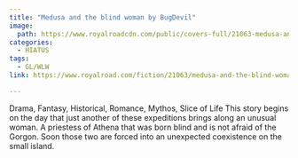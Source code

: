 ```yaml
---
title: "Medusa and the blind woman by BugDevil"
image:
  path: https://www.royalroadcdn.com/public/covers-full/21063-medusa-and-the-blind-woman.jpg
categories:
  - HIATUS
tags:
  - GL/WLW
link: https://www.royalroad.com/fiction/21063/medusa-and-the-blind-woman

---
```

Drama, Fantasy, Historical, Romance, Mythos, Slice of Life
This story begins on the day that just another of these expeditions brings along an unusual woman. A priestess of Athena that was born blind and is not afraid of the Gorgon. Soon those two are forced into an unexpected coexistence on the small island.